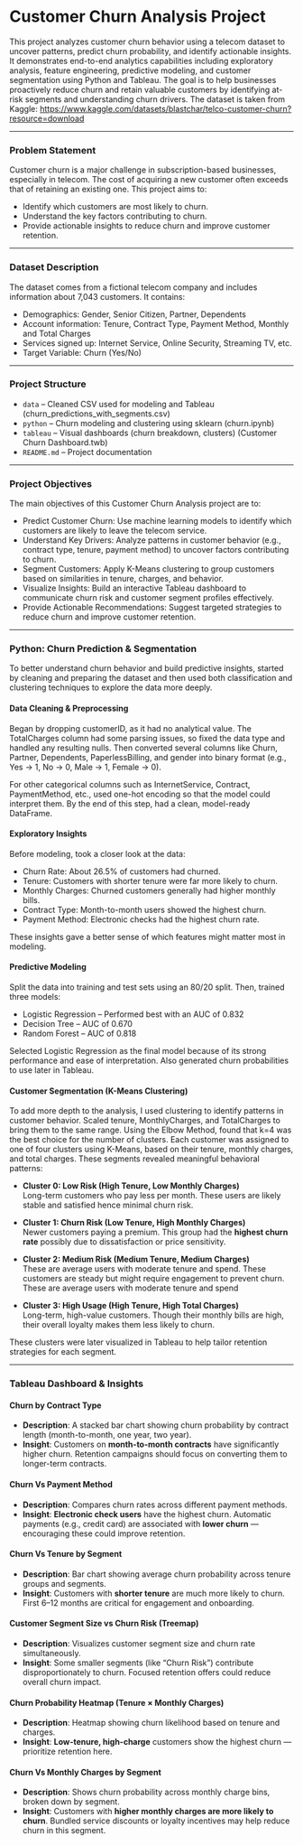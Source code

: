 # Customer Churn Analysis Project

This project analyzes customer churn behavior using a telecom dataset to uncover patterns, predict churn probability, and identify actionable insights. It demonstrates end-to-end analytics capabilities including exploratory analysis, feature engineering, predictive modeling, and customer segmentation using Python and Tableau. The goal is to help businesses proactively reduce churn and retain valuable customers by identifying at-risk segments and understanding churn drivers. The dataset is taken from Kaggle: https://www.kaggle.com/datasets/blastchar/telco-customer-churn?resource=download

---

### Problem Statement
Customer churn is a major challenge in subscription-based businesses, especially in telecom. The cost of acquiring a new customer often exceeds that of retaining an existing one. This project aims to:

* Identify which customers are most likely to churn.
* Understand the key factors contributing to churn.
* Provide actionable insights to reduce churn and improve customer retention.

---

### Dataset Description
The dataset comes from a fictional telecom company and includes information about 7,043 customers. It contains:

* Demographics: Gender, Senior Citizen, Partner, Dependents
* Account information: Tenure, Contract Type, Payment Method, Monthly and Total Charges
* Services signed up: Internet Service, Online Security, Streaming TV, etc.
* Target Variable: Churn (Yes/No)

---

### Project Structure

- `data` – Cleaned CSV used for modeling and Tableau (churn_predictions_with_segments.csv)
- `python` – Churn modeling and clustering using sklearn (churn.ipynb) 
- `tableau` – Visual dashboards (churn breakdown, clusters) (Customer Churn Dashboard.twb)
- `README.md` – Project documentation

---

### Project Objectives
The main objectives of this Customer Churn Analysis project are to:

* Predict Customer Churn: Use machine learning models to identify which customers are likely to leave the telecom service.
* Understand Key Drivers: Analyze patterns in customer behavior (e.g., contract type, tenure, payment method) to uncover factors contributing to churn.
* Segment Customers: Apply K-Means clustering to group customers based on similarities in tenure, charges, and behavior.
* Visualize Insights: Build an interactive Tableau dashboard to communicate churn risk and customer segment profiles effectively.
* Provide Actionable Recommendations: Suggest targeted strategies to reduce churn and improve customer retention.

---

### Python: Churn Prediction & Segmentation

To better understand churn behavior and build predictive insights, started by cleaning and preparing the dataset and then used both classification and clustering techniques to explore the data more deeply.

#### Data Cleaning & Preprocessing
Began by dropping customerID, as it had no analytical value. The TotalCharges column had some parsing issues, so fixed the data type and handled any resulting nulls. Then  converted several columns like Churn, Partner, Dependents, PaperlessBilling, and gender into binary format (e.g., Yes → 1, No → 0, Male → 1, Female → 0).

For other categorical columns such as InternetService, Contract, PaymentMethod, etc., used one-hot encoding so that the model could interpret them. By the end of this step, had a clean, model-ready DataFrame.

#### Exploratory Insights

Before modeling, took a closer look at the data:

* Churn Rate: About 26.5% of customers had churned.
* Tenure: Customers with shorter tenure were far more likely to churn.
* Monthly Charges: Churned customers generally had higher monthly bills.
* Contract Type: Month-to-month users showed the highest churn.
* Payment Method: Electronic checks had the highest churn rate.

These insights gave a better sense of which features might matter most in modeling.

#### Predictive Modeling

Split the data into training and test sets using an 80/20 split. Then, trained three models:

* Logistic Regression – Performed best with an AUC of 0.832
* Decision Tree – AUC of 0.670
* Random Forest – AUC of 0.818

Selected Logistic Regression as the final model because of its strong performance and ease of interpretation. Also generated churn probabilities to use later in Tableau.

#### Customer Segmentation (K-Means Clustering)

To add more depth to the analysis, I used clustering to identify patterns in customer behavior. Scaled tenure, MonthlyCharges, and TotalCharges to bring them to the same range. Using the Elbow Method, found that k=4 was the best choice for the number of clusters. Each customer was assigned to one of four clusters using K-Means, based on their tenure, monthly charges, and total charges. These segments revealed meaningful behavioral patterns:

* **Cluster 0: Low Risk (High Tenure, Low Monthly Charges)**  
  Long-term customers who pay less per month. These users are likely stable and satisfied hence minimal churn risk.

* **Cluster 1: Churn Risk (Low Tenure, High Monthly Charges)**  
  Newer customers paying a premium. This group had the **highest churn rate** possibly due to dissatisfaction or price sensitivity.

* **Cluster 2: Medium Risk (Medium Tenure, Medium Charges)**  
  These are average users with moderate tenure and spend. These customers are steady but might require engagement to prevent churn. These are average users with moderate tenure and spend

* **Cluster 3: High Usage (High Tenure, High Total Charges)**  
  Long-term, high-value customers. Though their monthly bills are high, their overall loyalty makes them less likely to churn.  

These clusters were later visualized in Tableau to help tailor retention strategies for each segment. 

---

### Tableau Dashboard & Insights 


#### Churn by Contract Type
- **Description**: A stacked bar chart showing churn probability by contract length (month-to-month, one year, two year).
- **Insight**: Customers on **month-to-month contracts** have significantly higher churn. Retention campaigns should focus on converting them to longer-term contracts.


#### Churn Vs Payment Method
- **Description**: Compares churn rates across different payment methods.
- **Insight**: **Electronic check users** have the highest churn. Automatic payments (e.g., credit card) are associated with **lower churn** — encouraging these could improve retention.

#### Churn Vs Tenure  by Segment
- **Description**: Bar chart showing average churn probability across tenure groups and segments.
- **Insight**: Customers with **shorter tenure** are much more likely to churn. First 6–12 months are critical for engagement and onboarding.

  
#### Customer Segment Size vs Churn Risk (Treemap)
- **Description**: Visualizes customer segment size and churn rate simultaneously.
- **Insight**: Some smaller segments (like “Churn Risk”) contribute disproportionately to churn. Focused retention offers could reduce overall churn impact.


#### Churn Probability Heatmap (Tenure × Monthly Charges)
- **Description**: Heatmap showing churn likelihood based on tenure and charges.
- **Insight**: **Low-tenure, high-charge** customers show the highest churn — prioritize retention here.

#### Churn Vs Monthly Charges by Segment
- **Description**: Shows churn probability across monthly charge bins, broken down by segment.
- **Insight**: Customers with **higher monthly charges are more likely to churn**. Bundled service discounts or loyalty incentives may help reduce churn in this segment.














